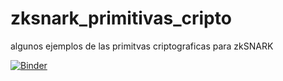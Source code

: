 # zksnark_primitivas_cripto
algunos ejemplos de las primitvas criptograficas para zkSNARK

[![Binder](https://mybinder.org/badge_logo.svg)](https://mybinder.org/v2/gh/NeYoNuel/zksnark_primitivas_cripto.git/HEAD)
